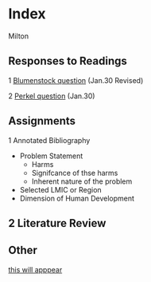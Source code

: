 # Index

Milton

## Responses to Readings
1 [Blumenstock question](https://milumo17.github.io/workshop1/blumenstock/) (Jan.30 Revised)

2 [Perkel question](https://github.com/Milumo17/workshop1/blob/master/Perkel.md) (Jan.30)

## Assignments 

1 Annotated Bibliography
  - Problem Statement
    - Harms
    - Signifcance of thse harms
    - Inherent nature of the problem
  - Selected LMIC or Region
  - Dimension of Human Development 
  
2 Literature Review
  - 
## Other
[this will apppear](https://www.google.com)
